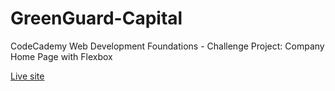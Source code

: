 # GreenGuard-Capital
CodeCademy Web Development Foundations - Challenge Project: Company Home Page with Flexbox

[Live site](https://armand-sa.github.io/GreenGuard-Capital/)
